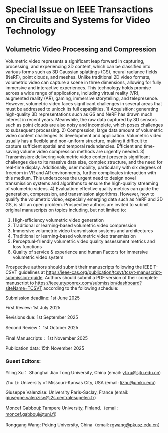 # Special Issue on IEEE Transactions on Circuits and Systems for Video Technology

## Volumetric Video Processing and Compression

Volumetric video represents a significant leap forward in capturing, processing, and experiencing 3D content, which can be classified into various forms such as 3D Gaussian splattings (GS), neural radiance fields (NeRF), point clouds, and meshes. Unlike traditional 2D video formats, volumetric video can capture a scene in three dimensions, allowing for fully immersive and interactive experiences. This technology holds promise across a wide range of applications, including virtual reality (VR), augmented reality (AR), gaming, immersive storytelling, and telepresence. However, volumetric video faces significant challenges in several areas that must be addressed to unlock its full capabilities. 1) Acquisition: generating high-quality 3D representations such as GS and NeRF has drawn much interest in recent years. Meanwhile, the raw data captured by 3D sensors such as point clouds are also noisy and incomplete, which poses challenges to subsequent processing. 2) Compression; large data amount of volumetric video content challenges its development and application. Volumetric video usually has a flexible and non-uniform structure, making it difficult to capture sufficient spatial and temporal redundancies. Efficient and time-saving volume video compression methods are urgently needed. 3) Transmission: delivering volumetric video content presents significant challenges due to its massive data size, complex structure, and the need for real-time display. Additionally, user mobility, particularly with six degrees of freedom in VR and AR environments, further complicates interaction with this medium. This underscores the urgent need to design novel transmission systems and algorithms to ensure the high-quality streaming of volumetric videos. 4) Evaluation: effective quality metrics can guide the generation, compression, and transmission algorithms. However, how to qualify the volumetric video, especially emerging data such as NeRF and 3D GS, is still an open problem. Prospective authors are invited to submit original manuscripts on topics including, but not limited to:

1. High-efficiency volumetric video generation
2. Traditional or learning-based volumetric video compression
3. Immersive volumetric video transmission systems and architectures 
4. Traditional or learning-based volumetric video transmission
5. Perceptual-friendly volumetric video quality assessment metrics and loss functions
6. Quality of service & experience and human Factors for immersive volumetric video system

Prospective authors should submit their manuscripts following the IEEE T-CSVT guidelines at https://ieee-cas.org/publication/tcsvt/tcsvt-manuscript-submission-guide.  Authors should submit a PDF version of their complete manuscript to https://ieee.atyponrex.com/submission/dashboard?siteName=TCSVT according to the following schedule:

Submission deadline:  1st June 2025

First Review: 1st July 2025

Revisions due: 1st September 2025

Second Review： 1st October 2025

Final Manuscripts： 1st November 2025

Publication data: 15th November 2025

### Guest Editors:

Yiling Xu： Shanghai Jiao Tong University, China (email: yl.xu@sjtu.edu.cn)

Zhu Li: University of Missouri-Kansas City, USA (email: lizhu@umkc.edu)

Giuseppe Valenzise: University Paris-Saclay, France (email: giuseppe.valenzise@l2s.centralesupelec.fr)

Moncef Gabbouj: Tampere University, Finland.（email: moncef.gabbouj@tuni.fi）

Ronggang Wang: Peking University, China（email: rgwang@pkusz.edu.cn）





